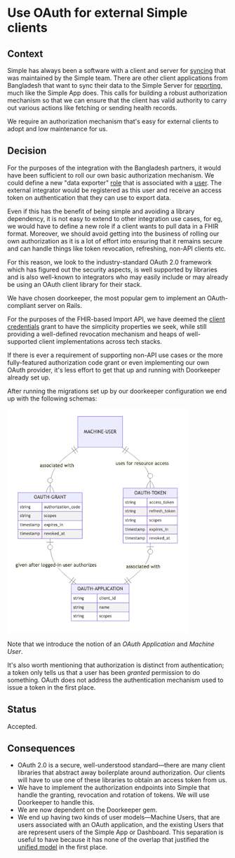 # Use OAuth for external Simple clients
## Context

Simple has always been a software with a client and server for 
[syncing](001-synchronization.md) that was maintained by the Simple team. There
are other client applications from Bangladesh that want to sync their data to 
the Simple Server for [reporting](004-reporting.md), much like the Simple App
does. This calls for building a robust authorization mechanism so that we can 
ensure that the client has valid authority to carry out various actions 
like fetching or sending health records.

We require an authorization mechanism that's easy for external clients to adopt
and low maintenance for us.

## Decision

For the purposes of the integration with the Bangladesh partners, it would have
been sufficient to roll our own basic authorization mechanism. We could  define
a new "data exporter" [role](012-simplified-user-permissions.md) that is
associated with a [user](009-single-user-model.md). The external integrator 
would be registered as this user and receive an access token on authentication
that they can use to export data.

Even if this has the benefit of being simple and avoiding a library dependency,
it is not easy to extend to other integration use cases, for eg, we would have
to define a new role if a client wants to pull data in a FHIR format. Moreover,
we should avoid getting into the business of rolling our own authorization as
it is a lot of effort into ensuring that it remains secure and can handle
things like token revocation, refreshing, non-API clients etc.

For this reason, we look to the industry-standard OAuth 2.0 framework which has
figured out the security aspects, is well supported by libraries and is also
well-known to integrators who may easily include or may already be using an
OAuth client library for their stack.

We have chosen doorkeeper, the most popular gem to implement an OAuth-compliant
server on Rails.

For the purposes of the FHIR-based Import API, we have deemed the [client 
credentials](https://datatracker.ietf.org/doc/html/rfc6749#section-1.3.4)
grant to have the simplicity properties we seek, while still providing a 
well-defined revocation mechanism and heaps of well-supported client
implementations across tech stacks.

If there is ever a requirement of supporting non-API use cases or the more
fully-featured authorization code grant or even implementing our own OAuth
provider, it's less effort to get that up and running with Doorkeeper
already set up.

After running the migrations set up by our doorkeeper configuration we end
up with the following schemas:

![OAuth Schemas](resources/oauth_schemas.png)

Note that we introduce the notion of an _OAuth Application_ and _Machine User_.

It's also worth mentioning that authorization is distinct from authentication;
a token only tells us that a user has been _granted_ permission to do
something. OAuth does not address the authentication mechanism used to issue a
token in the first place.

## Status

Accepted.

## Consequences


* OAuth 2.0 is a secure, well-understood standard—there are many client 
  libraries that abstract away boilerplate around authorization. Our clients 
  will have to use one of these libraries to obtain an access token from us.
* We have to implement the authorization endpoints into Simple that handle the
  granting, revocation and rotation of tokens. We will use Doorkeeper to
  handle this.
* We are now dependent on the Doorkeeper gem.
* We end up having two kinds of user models—Machine Users, that are users 
  associated with an OAuth application, and the existing Users that are 
  represent users of the Simple App or Dashboard. This separation is useful to
  have because it has none of the overlap that justified the
  [unified model](009-single-user-model.md) in the first place.
